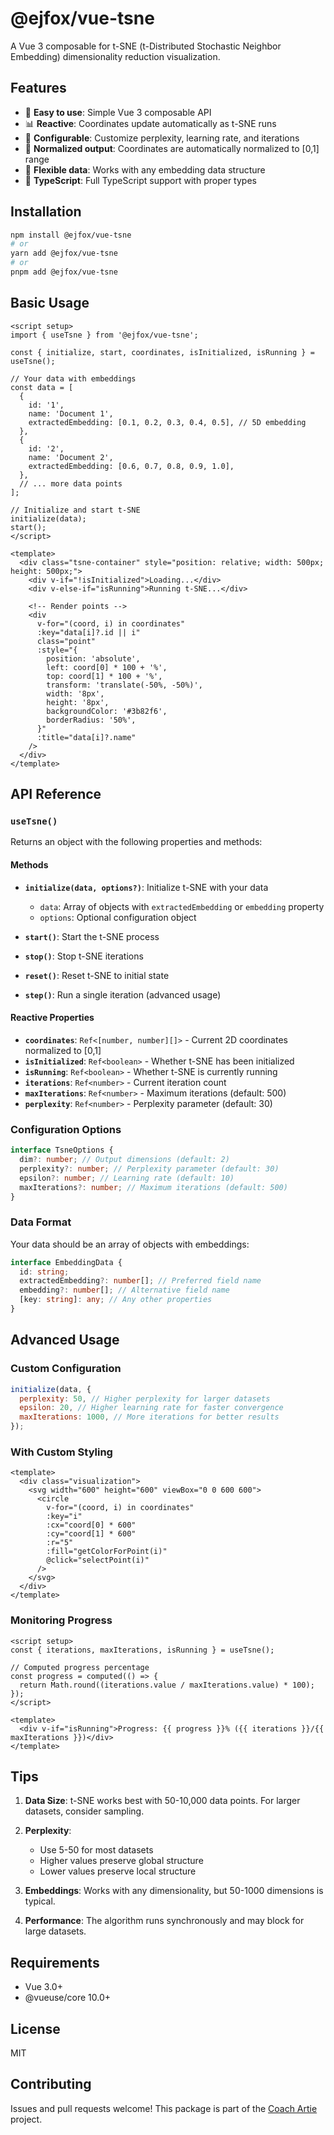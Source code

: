 # @ejfox/vue-tsne

A Vue 3 composable for t-SNE (t-Distributed Stochastic Neighbor Embedding) dimensionality reduction visualization.

## Features

- 🎯 **Easy to use**: Simple Vue 3 composable API
- 📊 **Reactive**: Coordinates update automatically as t-SNE runs
- 🔧 **Configurable**: Customize perplexity, learning rate, and iterations
- 📐 **Normalized output**: Coordinates are automatically normalized to [0,1] range
- 🎨 **Flexible data**: Works with any embedding data structure
- 📱 **TypeScript**: Full TypeScript support with proper types

## Installation

```bash
npm install @ejfox/vue-tsne
# or
yarn add @ejfox/vue-tsne
# or
pnpm add @ejfox/vue-tsne
```

## Basic Usage

```vue
<script setup>
import { useTsne } from '@ejfox/vue-tsne';

const { initialize, start, coordinates, isInitialized, isRunning } = useTsne();

// Your data with embeddings
const data = [
  {
    id: '1',
    name: 'Document 1',
    extractedEmbedding: [0.1, 0.2, 0.3, 0.4, 0.5], // 5D embedding
  },
  {
    id: '2',
    name: 'Document 2',
    extractedEmbedding: [0.6, 0.7, 0.8, 0.9, 1.0],
  },
  // ... more data points
];

// Initialize and start t-SNE
initialize(data);
start();
</script>

<template>
  <div class="tsne-container" style="position: relative; width: 500px; height: 500px;">
    <div v-if="!isInitialized">Loading...</div>
    <div v-else-if="isRunning">Running t-SNE...</div>

    <!-- Render points -->
    <div
      v-for="(coord, i) in coordinates"
      :key="data[i]?.id || i"
      class="point"
      :style="{
        position: 'absolute',
        left: coord[0] * 100 + '%',
        top: coord[1] * 100 + '%',
        transform: 'translate(-50%, -50%)',
        width: '8px',
        height: '8px',
        backgroundColor: '#3b82f6',
        borderRadius: '50%',
      }"
      :title="data[i]?.name"
    />
  </div>
</template>
```

## API Reference

### `useTsne()`

Returns an object with the following properties and methods:

#### Methods

- **`initialize(data, options?)`**: Initialize t-SNE with your data
  - `data`: Array of objects with `extractedEmbedding` or `embedding` property
  - `options`: Optional configuration object

- **`start()`**: Start the t-SNE process
- **`stop()`**: Stop t-SNE iterations
- **`reset()`**: Reset t-SNE to initial state
- **`step()`**: Run a single iteration (advanced usage)

#### Reactive Properties

- **`coordinates`**: `Ref<[number, number][]>` - Current 2D coordinates normalized to [0,1]
- **`isInitialized`**: `Ref<boolean>` - Whether t-SNE has been initialized
- **`isRunning`**: `Ref<boolean>` - Whether t-SNE is currently running
- **`iterations`**: `Ref<number>` - Current iteration count
- **`maxIterations`**: `Ref<number>` - Maximum iterations (default: 500)
- **`perplexity`**: `Ref<number>` - Perplexity parameter (default: 30)

### Configuration Options

```typescript
interface TsneOptions {
  dim?: number; // Output dimensions (default: 2)
  perplexity?: number; // Perplexity parameter (default: 30)
  epsilon?: number; // Learning rate (default: 10)
  maxIterations?: number; // Maximum iterations (default: 500)
}
```

### Data Format

Your data should be an array of objects with embeddings:

```typescript
interface EmbeddingData {
  id: string;
  extractedEmbedding?: number[]; // Preferred field name
  embedding?: number[]; // Alternative field name
  [key: string]: any; // Any other properties
}
```

## Advanced Usage

### Custom Configuration

```javascript
initialize(data, {
  perplexity: 50, // Higher perplexity for larger datasets
  epsilon: 20, // Higher learning rate for faster convergence
  maxIterations: 1000, // More iterations for better results
});
```

### With Custom Styling

```vue
<template>
  <div class="visualization">
    <svg width="600" height="600" viewBox="0 0 600 600">
      <circle
        v-for="(coord, i) in coordinates"
        :key="i"
        :cx="coord[0] * 600"
        :cy="coord[1] * 600"
        :r="5"
        :fill="getColorForPoint(i)"
        @click="selectPoint(i)"
      />
    </svg>
  </div>
</template>
```

### Monitoring Progress

```vue
<script setup>
const { iterations, maxIterations, isRunning } = useTsne();

// Computed progress percentage
const progress = computed(() => {
  return Math.round((iterations.value / maxIterations.value) * 100);
});
</script>

<template>
  <div v-if="isRunning">Progress: {{ progress }}% ({{ iterations }}/{{ maxIterations }})</div>
</template>
```

## Tips

1. **Data Size**: t-SNE works best with 50-10,000 data points. For larger datasets, consider sampling.

2. **Perplexity**:
   - Use 5-50 for most datasets
   - Higher values preserve global structure
   - Lower values preserve local structure

3. **Embeddings**: Works with any dimensionality, but 50-1000 dimensions is typical.

4. **Performance**: The algorithm runs synchronously and may block for large datasets.

## Requirements

- Vue 3.0+
- @vueuse/core 10.0+

## License

MIT

## Contributing

Issues and pull requests welcome! This package is part of the [Coach Artie](https://github.com/ejfox/coachartie2) project.
